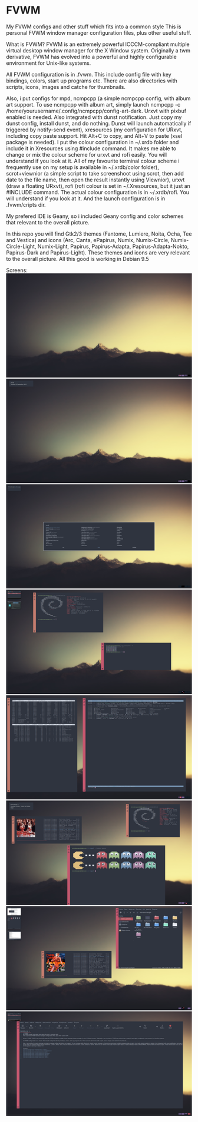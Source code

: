 # FVWM
My FVWM configs and other stuff which fits into a common style
This is personal FVWM window manager configuration files, plus other useful stuff.

What is FVWM? FVWM is an extremely powerful ICCCM-compliant multiple virtual desktop window manager for the X Window system. Originally a twm derivative, FVWM has evolved into a powerful and highly configurable environment for Unix-like systems. 

All FVWM configuration is in .fvwm. This include config file with key bindings, colors, start up programs etc. There are also directories with scripts, icons, images and catche for thumbnails.

Also, i put configs for mpd, ncmpcpp (a simple ncmpcpp config, with album art support. To use ncmpcpp with album art, simply launch ncmpcpp -c /home/yourusername/.config/ncmpcpp/config-art-dark. Urxvt with pixbuf enabled is needed. Also integrated with dunst notification. Just copy my dunst config, install dunst, and do nothing. Dunst will launch automatically if triggered by notify-send event), xresources (my configuration for URxvt, including copy paste support. Hit Alt+C to copy, and Alt+V to paste (xsel package is needed). I put the colour configuration in ~/.xrdb folder and include it in Xresources using #include command. It makes me able to change or mix the colour scheme for urxvt and rofi easily. You will understand if you look at it. All of my favourite terminal colour scheme i frequently use on my setup is available in ~/.xrdb/color folder), scrot+viewnior (a simple script to take screenshoot using scrot, then add date to the file name, then open the result instantly using Viewnior), urxvt (draw a floating URxvt), rofi (rofi colour is set in ~/.Xresources, but it just an #INCLUDE command. The actual colour configuration is in ~/.xrdb/rofi. You will understand if you look at it. And the launch configuration is in .fvwm/cripts dir.
 
My prefered IDE is Geany, so i included Geany config and color schemes that relevant to the overall picture.

In this repo you will find Gtk2/3 themes (Fantome, Lumiere, Noita, Ocha, Tee and Vestica) and icons (Arc, Canta, ePapirus, Numix, Numix-Circle, Numix-Circle-Light, Numix-Light, Papirus, Papirus-Adapta, Papirus-Adapta-Nokto, Papirus-Dark and Papirus-Light). These themes and icons are very relevant to the overall picture.
All this good is working in Debian 9.5

Screens:
![Screenshot](screen.png?raw=true "Clear")
![Screenshot](screen_1.png?raw=true "Notification")
![Screenshot](screen_2.png?raw=true "Rofi")
![Screenshot](screen_3.png?raw=true "Binclock")
![Screenshot](screen_4.png?raw=true "Terms")
![Screenshot](screen_5.png?raw=true "Apps")
![Screenshot](screen_6.png?raw=true "Icons")
![Screenshot](screen_7.png?raw=true "Geany")
